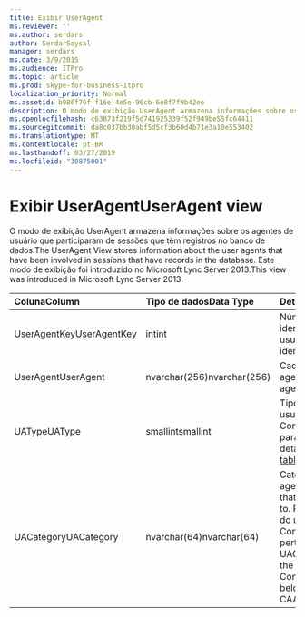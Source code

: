 ```yaml
---
title: Exibir UserAgent
ms.reviewer: ''
ms.author: serdars
author: SerdarSoysal
manager: serdars
ms.date: 3/9/2015
ms.audience: ITPro
ms.topic: article
ms.prod: skype-for-business-itpro
localization_priority: Normal
ms.assetid: b986f76f-f16e-4e5e-96cb-6e8f7f9b42ee
description: O modo de exibição UserAgent armazena informações sobre os agentes de usuário que participaram de sessões que têm registros no banco de dados. Este modo de exibição foi introduzido no Microsoft Lync Server 2013.
ms.openlocfilehash: c63873f219f5d741925339f52f949be55fc64411
ms.sourcegitcommit: da8c037bb30abf5d5cf3b60d4b71e3a10e553402
ms.translationtype: MT
ms.contentlocale: pt-BR
ms.lasthandoff: 03/27/2019
ms.locfileid: "30875001"
---
```

# <a name="useragent-view"></a><span data-ttu-id="484a6-104">Exibir UserAgent</span><span class="sxs-lookup"><span data-stu-id="484a6-104">UserAgent view</span></span>
 
<span data-ttu-id="484a6-105">O modo de exibição UserAgent armazena informações sobre os agentes de usuário que participaram de sessões que têm registros no banco de dados.</span><span class="sxs-lookup"><span data-stu-id="484a6-105">The UserAgent View stores information about the user agents that have been involved in sessions that have records in the database.</span></span> <span data-ttu-id="484a6-106">Este modo de exibição foi introduzido no Microsoft Lync Server 2013.</span><span class="sxs-lookup"><span data-stu-id="484a6-106">This view was introduced in Microsoft Lync Server 2013.</span></span>
  
|<span data-ttu-id="484a6-107">**Coluna**</span><span class="sxs-lookup"><span data-stu-id="484a6-107">**Column**</span></span>|<span data-ttu-id="484a6-108">**Tipo de dados**</span><span class="sxs-lookup"><span data-stu-id="484a6-108">**Data Type**</span></span>|<span data-ttu-id="484a6-109">**Detalhes**</span><span class="sxs-lookup"><span data-stu-id="484a6-109">**Details**</span></span>|
|:-----|:-----|:-----|
|<span data-ttu-id="484a6-110">UserAgentKey</span><span class="sxs-lookup"><span data-stu-id="484a6-110">UserAgentKey</span></span>  <br/> |<span data-ttu-id="484a6-111">int</span><span class="sxs-lookup"><span data-stu-id="484a6-111">int</span></span>  <br/> |<span data-ttu-id="484a6-112">Número exclusivo que identifica esse agente de usuário.</span><span class="sxs-lookup"><span data-stu-id="484a6-112">Unique number identifying this user agent.</span></span>  <br/> |
|<span data-ttu-id="484a6-113">UserAgent</span><span class="sxs-lookup"><span data-stu-id="484a6-113">UserAgent</span></span>  <br/> |<span data-ttu-id="484a6-114">nvarchar(256)</span><span class="sxs-lookup"><span data-stu-id="484a6-114">nvarchar(256)</span></span>  <br/> |<span data-ttu-id="484a6-115">Cadeia de caracteres de agente do usuário.</span><span class="sxs-lookup"><span data-stu-id="484a6-115">User agent string.</span></span>  <br/> |
|<span data-ttu-id="484a6-116">UAType</span><span class="sxs-lookup"><span data-stu-id="484a6-116">UAType</span></span>  <br/> |<span data-ttu-id="484a6-117">smallint</span><span class="sxs-lookup"><span data-stu-id="484a6-117">smallint</span></span>  <br/> |<span data-ttu-id="484a6-118">Tipo de agente de usuário.</span><span class="sxs-lookup"><span data-stu-id="484a6-118">Type of user agent.</span></span> <span data-ttu-id="484a6-119">Consulte a [tabela UserAgent](useragent.md) para obter mais detalhes.</span><span class="sxs-lookup"><span data-stu-id="484a6-119">See the [UserAgent table](useragent.md) for more details.</span></span> <br/> |
|<span data-ttu-id="484a6-120">UACategory</span><span class="sxs-lookup"><span data-stu-id="484a6-120">UACategory</span></span>  <br/> |<span data-ttu-id="484a6-121">nvarchar(64)</span><span class="sxs-lookup"><span data-stu-id="484a6-121">nvarchar(64)</span></span>  <br/> |<span data-ttu-id="484a6-122">Categoria à qual pertence o agente do usuário.</span><span class="sxs-lookup"><span data-stu-id="484a6-122">Category that the user agent belongs to.</span></span> <span data-ttu-id="484a6-123">Por exemplo, o agente do usuário Conferencing_Attendant_1.0 pertence o CAA UACategory.</span><span class="sxs-lookup"><span data-stu-id="484a6-123">For example, the user agent Conferencing_Attendant_1.0 belongs to the UACategory CAA.</span></span>  <br/> |
   

